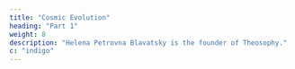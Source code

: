 ```yaml
---
title: "Cosmic Evolution"
heading: "Part 1"
weight: 8
description: "Helena Petrovna Blavatsky is the founder of Theosophy."
c: "indigo"
---
```


